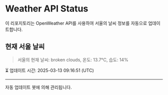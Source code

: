 
# Weather API Status

이 리포지토리는 OpenWeather API를 사용하여 서울의 날씨 정보를 자동으로 업데이트합니다.

## 현재 서울 날씨
> 서울의 현재 날씨: broken clouds, 온도: 13.7°C, 습도: 14%

⏳ 업데이트 시간: 2025-03-13 09:16:51 (UTC)

---
자동 업데이트 봇에 의해 관리됩니다.
